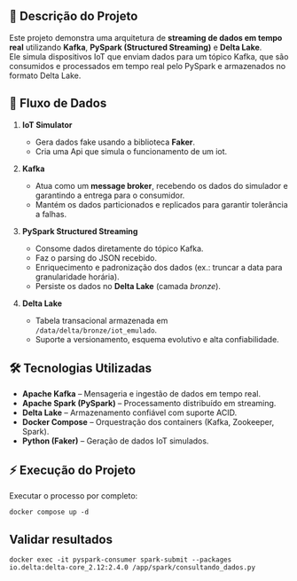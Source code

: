 ## **📜 Descrição do Projeto**

Este projeto demonstra uma arquitetura de **streaming de dados em tempo real** utilizando **Kafka**, **PySpark (Structured Streaming)** e **Delta Lake**.  
Ele simula dispositivos IoT que enviam dados para um tópico Kafka, que são consumidos e processados em tempo real pelo PySpark e armazenados no formato Delta Lake.


## **🔎 Fluxo de Dados**

1. **IoT Simulator**  
   - Gera dados fake usando a biblioteca **Faker**.  
   - Cria uma Api que simula o funcionamento de um iot.

2. **Kafka**  
   - Atua como um **message broker**, recebendo os dados do simulador e garantindo a entrega para o consumidor.  
   - Mantém os dados particionados e replicados para garantir tolerância a falhas.

3. **PySpark Structured Streaming**  
   - Consome dados diretamente do tópico Kafka.  
   - Faz o parsing do JSON recebido.  
   - Enriquecimento e padronização dos dados (ex.: truncar a data para granularidade horária).  
   - Persiste os dados no **Delta Lake** (camada *bronze*).


4. **Delta Lake**  
   - Tabela transacional armazenada em `/data/delta/bronze/iot_emulado`.  
   - Suporte a versionamento, esquema evolutivo e alta confiabilidade.


## **🛠️ Tecnologias Utilizadas**

- **Apache Kafka** – Mensageria e ingestão de dados em tempo real.
- **Apache Spark (PySpark)** – Processamento distribuído em streaming.
- **Delta Lake** – Armazenamento confiável com suporte ACID.
- **Docker Compose** – Orquestração dos containers (Kafka, Zookeeper, Spark).
- **Python (Faker)** – Geração de dados IoT simulados.

## **⚡ Execução do Projeto**

Executar o processo por completo:
    
    
    docker compose up -d
    

## **Validar resultados**


    docker exec -it pyspark-consumer spark-submit --packages io.delta:delta-core_2.12:2.4.0 /app/spark/consultando_dados.py

